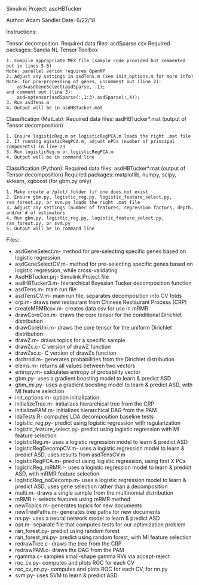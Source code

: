 Simulink Project: asdHBTucker

Author: Adam Sandler
Date: 6/22/18

Instructions:

Tensor decompsition:
    Required data files: asdSparse.csv
    Required packages: Sandia NL Tensor Toolbox
    
    1. Compile appropriate MEX file (sample code provided but commented out in lines 5-6)
    Note: parallel verion requires OpenMP
    2. Adjust any settings in asdTens.m (see init_options.m for more info)
    Note: for pre-processing of genes, uncomment out (line 2):
        asd=asdGeneSelect(asdSparse, .1);
    and comment out (line 3):
        asd=sptensor(asdSparse(:,1:3),asdSparse(:,4));
    3. Run asdTens.m
    4. Output will be in asdHBTucker.mat

Classification (MatLab):
    Required data files: asdHBTucker*.mat (output of Tensor decomposition)
    
    1. Ensure logisticReg.m or logisticRegPCA.m loads the right .mat file
    2. If running ogisticRegPCA.m, adjust nPCs (number of principal components) in line 23
    3. Run logisticReg.m or logisticRegPCA.m
    4. Output will be in command line

Classification (Python):
    Required data files: asdHBTucker*.mat (output of Tensor decomposition)
    Required packages: matplotlib, numpy, scipy, sklearn, xgboost (for gbm.py only)
    
    1. Make create a /plot/ folder (if one does not exist
    2. Ensure gbm.py, logistic_reg.py, logistic_feature_select.py, ran_forest.py, or svm.py loads the right .mat file
    3. Adjust any settings (number of features, regression factors, depth, and/or # of estimators
    4. Run gbm.py, logistic_reg.py, logistic_feature_select.py, ran_forest.py, or svm.py
    5. Output will be in command line


Files:
- asdGeneSelect.m- method for pre-selecting specific genes based on logistic regression
- asdGeneSelectCV.m- method for pre-selecting specific genes based on logistic regression, while cross-validating
- AsdHBTucker.prj- Simulink Project file
- asdHBTucker3.m- hierarchical Bayesian Tucker decomposition function
- asdTens.m- main run file
- asdTensCV.m- main run file, separates decomposition into CV folds
- crp.m- draws new restaurant from Chinese Restaurant Process (CRP)
- createMRMRcsv.m- creates data csv for use in mRMR
- drawCoreCon.m- draws the core tensor for the conditional Dirichlet distribution
- drawCoreUni.m- draws the core tensor for the uniform Dirichlet distribution
- drawZ.m- draws topics for a specific sample
- drawZc.c- C version of drawZ function
- drawZsc.c- C version of drawZs function
- drchrnd.m- generates probabilities from the Dirichlet distribution
- elems.m- returns all values between two vectors
- entropy.m- calculates entropy of probability vector
- gbm.py- uses a gradient boosting model to learn & predict ASD
- gbm_mi.py- uses a gradient boosting model to learn & predict ASD, with MI feature selection
- init_options.m- option initialization
- initializeTree.m- initializes hierarchical tree from the CRP
- initializePAM.m- initializes hierarchical DAG from the PAM
- ldaTests.R- computes LDA decomposition baseline tests
- logistic_reg.py- predict using logistic regression with regularization
- logistic_feature_select.py- predict using logistic regression with MI feature selection
- logisticReg.m- uses a logistic regression model to learn & predict ASD
- logisticRegDecompCV.m- uses a logistic regression model to learn & predict ASD, uses results from asdTensCV.m
- logisticRegPCA.m- predict using logistic regression, using first X PCs
- logisticReg_mRMR.r- uses a logistic regression model to learn & predict ASD, with mRMR feature selection
- logisticReg_noDecomp.m- uses a logistic regression model to learn & predict ASD, uses gene selection rather than a decomposition
- multi.m- draws a single sample from the multinomial distribution
- mRMR.r- selects features using mRMR method
- newTopics.m- generates topics for new documents
- newTreePaths.m- generates tree paths for new documents
- nn.py- uses a neural network model to learn & predict ASD
- opt.m- separate file that computes tests for our optimization problem
- ran_forest.py- predict using random forest
- ran_forest_mi.py- predict using random forest, with MI feature selection
- redrawTree.c- draws the tree from the CRP
- redrawPAM.c- draws the DAG from the PAM
- rgamma.c- samples small-shape gamma RVs via accept-reject
- roc_cv.py- computes and plots ROC for each CV
- roc_cv_nn.py- computes and plots ROC for each CV, for nn.py
- svm.py- uses SVM to learn & predict ASD